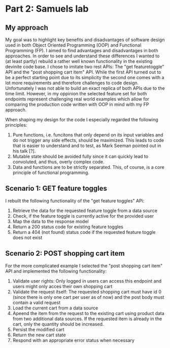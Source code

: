 # Part 2: Samuels lab

## My approach
My goal was to highlight key benefits and disadvantages of software design used in both Object Oriented Programming (OOP) and 
Functional Programming (FP). I aimed to find advantages and disadvantages in both approaches. In order to see and understand these
differences I wanted to (at least partly) rebuild a rather well known functionality in the existing devinite code base. I chose to
imitate two rest APIs: The "get featuretoggle" API and the "post shopping cart item" API. While the first API turned out to be a
perfect starting point due to its simplicity the second one comes with a lot more requirements and therefore challenges to code
design. Unfortunately I was not able to build an exact replica of both APIs due to the time limit. However, in my oppinion the
selected feature set for both endpoints represent challenging real world examples which allow for comparing the production code
written with OOP in mind with my FP approach.

When shaping my design for the code I especially regarded the following principles:

1. Pure functions, i.e. funcitons that only depend on its input variables and do not trigger any side effects, should be maximized.
   This leads to code that is easier to understand and to test, as Mark Seeman pointed out in his talk [?].
2. Mutable state should be avoided fully since it can quickly lead to convoluted, and thus, overly complex code.
3. Data and functions are to be strictly separated. This, of course, is a core principle of functional programming.

## Scenario 1: GET feature toggles
I rebuilt the following functionality of the "get feature toggles" APi:

1. Retrieve the data for the requested feature toggle from a data source
2. Check, if the feature toggle is currently active for the provided user
3. Map the data to the response model
4. Return a 200 status code for existing feature toggles
5. Return a 404 (not found) status code if the requested feature toggle does not exist

## Scenario 2: POST shopping cart item
For the more complicated example I selected the "post shopping cart item" API and implemented the following functionality:

1. Validate user rights: Only logged in users can access this endpoint and users might only acces their own shopping cart
2. Validate the request itself: The requested shopping cart must have id 0 (since there is only one cart per user as of now) and
   the post body must contain a valid request
3. Load the current cart from a data source
4. Apeend the item from the request to the existing cart using product data from two additional data sources. If the requested
   item is already in the cart, only the quantity should be increased.
5. Persist the modified cart
6. Return the new cart state
7. Respond with an appropriate error status when necessary
